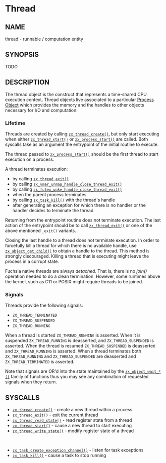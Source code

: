 # Thread

## NAME

thread - runnable / computation entity

## SYNOPSIS

TODO

## DESCRIPTION

The thread object is the construct that represents a time-shared CPU execution
context. Thread objects live associated to a particular
[Process Object](process.md) which provides the memory and the handles to other
objects necessary for I/O and computation.

### Lifetime
Threads are created by calling [`zx_thread_create()`], but only start executing
when either [`zx_thread_start()`] or [`zx_process_start()`] are called. Both syscalls
take as an argument the entrypoint of the initial routine to execute.

The thread passed to [`zx_process_start()`] should be the first thread to start execution
on a process.

A thread terminates execution:
+ by calling [`zx_thread_exit()`]
+ by calling [`zx_vmar_unmap_handle_close_thread_exit()`]
+ by calling [`zx_futex_wake_handle_close_thread_exit()`]
+ when the parent process terminates
+ by calling [`zx_task_kill()`] with the thread's handle
+ after generating an exception for which there is no handler or the handler
decides to terminate the thread.

Returning from the entrypoint routine does not terminate execution. The last
action of the entrypoint should be to call [`zx_thread_exit()`] or one of the
above mentioned `_exit()` variants.

Closing the last handle to a thread does not terminate execution. In order to
forcefully kill a thread for which there is no available handle, use
[`zx_object_get_child()`] to obtain a handle to the thread. This method is strongly
discouraged. Killing a thread that is executing might leave the process in a
corrupt state.

Fuchsia native threads are always *detached*. That is, there is no *join()* operation
needed to do a clean termination. However, some runtimes above the kernel, such as
C11 or POSIX might require threads to be joined.

### Signals
Threads provide the following signals:
+ `ZX_THREAD_TERMINATED`
+ `ZX_THREAD_SUSPENDED`
+ `ZX_THREAD_RUNNING`

When a thread is started `ZX_THREAD_RUNNING` is asserted. When it is suspended
`ZX_THREAD_RUNNING` is deasserted, and `ZX_THREAD_SUSPENDED` is asserted. When
the thread is resumed `ZX_THREAD_SUSPENDED` is deasserted and
`ZX_THREAD_RUNNING` is asserted. When a thread terminates both
`ZX_THREAD_RUNNING` and `ZX_THREAD_SUSPENDED` are deasserted and
`ZX_THREAD_TERMINATED` is asserted.

Note that signals are OR'd into the state maintained by the
[`zx_object_wait_*()`](../syscalls/object_wait_one.md) family of functions thus
you may see any combination of requested signals when they return.

## SYSCALLS

 - [`zx_thread_create()`] - create a new thread within a process
 - [`zx_thread_exit()`] - exit the current thread
 - [`zx_thread_read_state()`] - read register state from a thread
 - [`zx_thread_start()`] - cause a new thread to start executing
 - [`zx_thread_write_state()`] - modify register state of a thread

<br>

 - [`zx_task_create_exception_channel()`] - listen for task exceptions
 - [`zx_task_kill()`] - cause a task to stop running

[`zx_futex_wake_handle_close_thread_exit()`]: ../syscalls/futex_wake_handle_close_thread_exit.md
[`zx_object_get_child()`]: ../syscalls/object_get_child.md
[`zx_process_start()`]: ../syscalls/process_start.md
[`zx_task_create_exception_channel()`]: ../syscalls/task_create_exception_channel.md
[`zx_task_kill()`]: ../syscalls/task_kill.md
[`zx_thread_create()`]: ../syscalls/thread_create.md
[`zx_thread_exit()`]: ../syscalls/thread_exit.md
[`zx_thread_read_state()`]: ../syscalls/thread_read_state.md
[`zx_thread_write_state()`]: ../syscalls/thread_write_state.md
[`zx_thread_start()`]: ../syscalls/thread_start.md
[`zx_vmar_unmap_handle_close_thread_exit()`]: ../syscalls/vmar_unmap_handle_close_thread_exit.md
